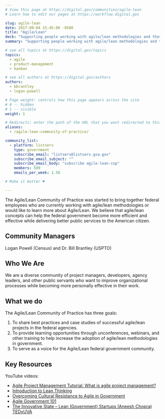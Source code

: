 ```yaml
---
# View this page at https://digital.gov/communities/agile-lean
# Learn how to edit our pages at https://workflow.digital.gov

slug: agile-lean
date: 2017-09-04 15:45:00 -0500
title: "Agile/Lean"
deck: "Supporting people working with agile/lean methodologies and those who would like to learn more."
summary: "Supporting people working with agile/lean methodologies and those who would like to learn more."

# see all topics at https://digital.gov/topics
topics:
  - agile
  - product-management
  - kanban

# see all authors at https://digital.gov/authors
authors:
  - bbrantley
  - logan-powell

# Page weight: controls how this page appears across the site
# 0 -- hidden
# 1 -- visible
weight: 1

# Redirects: enter the path of the URL that you want redirected to this page
aliases:
  - /agile-lean-community-of-practice/

community_list:
  - platform: listserv
    type: government
    subscribe_email: "listserv@listserv.gsa.gov"
    subscribe_email_subject: ""
    subscribe_email_body: "subscribe agile-lean-cop"
    members: 509
    emails_per_week: 1.58

# Make it better ♥

---
```


The Agile/Lean Community of Practice was started to bring together federal employees who are currently working with agile/lean methodologies or would like to learn more about Agile/Lean. We believe that agile/lean concepts can help the federal government become more efficient and effective while delivering better public services to the American citizen.

## Community Managers

Logan Powell (Census) and Dr. Bill Brantley (USPTO)

## Who We Are

We are a diverse community of project managers, developers, agency leaders, and other public servants who want to improve organizational processes while becoming more personally effective in their work.

## What we do

The Agile/Lean Community of Practice has three goals:

1. To share best practices and case studies of successful agile/lean projects in the federal agencies.
2. To provide learning opportunities through unconferences, webinars, and other training to help increase the adoption of agile/lean methodologies in government.
3. To serve as a voice for the Agile/Lean federal government community.

## Key Resources

YouTube videos:

- [Agile Project Management Tutorial: What is agile project management?](https://www.youtube.com/watch?v=MJR-EgHTA4E)
- [Introduction to Lean Thinking](https://www.youtube.com/watch?v=a255lkYgIpI)
- [Overcoming Cultural Resistance to Agile in Government](https://www.youtube.com/watch?v=yFY7QrJtWww)
- [Agile Government 101](https://www.youtube.com/watch?v=BJ7QzG33DK0)
- [The Innovative State – Lean (Government) Startups (Aneesh Chopra) TEDxUVA](https://www.youtube.com/watch?v=CtUrH0NH8MA)
